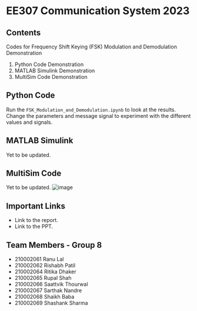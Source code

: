 # EE307 Communication System 2023
## Contents
Codes for Frequency Shift Keying (FSK) Modulation and Demodulation Demonstration
1) Python Code Demonstration 
2) MATLAB Simulink Demonstration
3) MultiSim Code Demonstration


## Python Code
Run the `FSK_Modulation_and_Demodulation.ipynb` to look at the results. Change the parameters and message signal to experiment with the different values and signals. 

## MATLAB Simulink 
Yet to be updated.

## MultiSim Code
Yet to be updated. 
![image](https://github.com/ritikadhaker/EE307-Project-2023-G8/assets/95522230/31b4cff9-f01c-425b-ae80-87559efc2411)

## Important Links
- Link to the report.
- Link to the PPT.

## Team Members - Group 8
- 210002061 Ranu Lal
- 210002062 Rishabh Patil
- 210002064 Ritika Dhaker
- 210002065 Rupal Shah
- 210002066 Saattvik Thourwal
- 210002067 Sarthak Nandre
- 210002068 Shaikh Baba
- 210002069 Shashank Sharma

